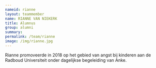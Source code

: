 ```yaml
---
nameid: rianne
layout: teammember
name: RIANNE VAN NIEKERK
title: Alumnus
group: alumni
summary: 
permalink: /team/rianne
image: /img/rianne.jpg
---
```


Rianne promoveerde in 2018 op het gebied van angst bij kinderen aan de Radboud Universiteit onder dagelijkse begeleiding van Anke.
